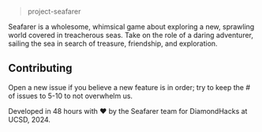 > project-seafarer

Seafarer is a wholesome, whimsical game about exploring a new, sprawling world covered in treacherous seas. Take on the role of a daring adventurer, sailing the sea in search of treasure, friendship, and exploration.

## Contributing
Open a new issue if you believe a new feature is in order; try to keep the # of issues to 5-10 to not overwhelm us.

Developed in 48 hours with ❤ by the Seafarer team for DiamondHacks at UCSD, 2024.